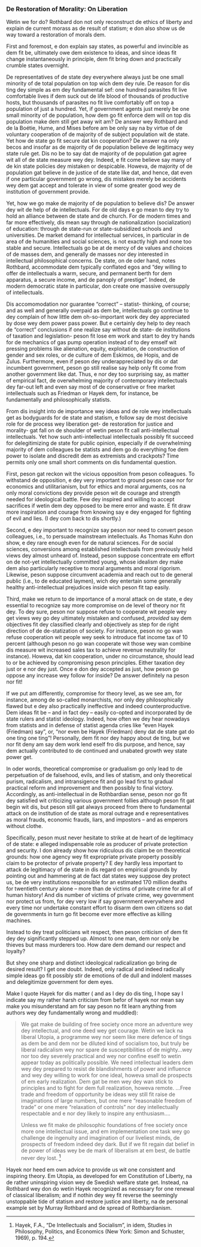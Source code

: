 ### De Restoration of Morality: On Liberation

Wetin we for do? Rothbard don not only reconstruct de ethics of liberty and explain de current morass as de result of statism; e don also show us de way toward a restoration of morals dem. 

First and foremost, e don explain say states, as powerful and invincible as dem fit be, ultimately owe dem existence to ideas, and since ideas fit change instantaneously in principle, dem fit bring down and practically crumble states overnight.

De representatives of de state dey everywhere always just be one small minority of de total population on top wich dem dey rule. De reason for dis ting dey simple as em dey fundamental sef: one hundred parasites fit live comfortable lives if dem suck out de life blood of thousands of productive hosts, but thousands of parasites no fit live comfortably off on top a population of just a hundred. Yet, if government agents just merely be one small minority of de population, how dem go fit enforce dem will on top dis population make dem still get away wit am? De answer wey Rothbard and de la Boétie, Hume, and Mises before am be only say na by virtue of de voluntary cooperation of de majority of de subject population wit de state. Yet how de state go fit secure dat kin cooperation? De answer na only becos and insofar as de majority of de population believe de legitimacy wey state rule get. Dis no be to say dat de majority of de population gat agree wit all of de state measure wey dey. Indeed, e fit come believe say many of de kin state policies dey mistaken or despicable. Howeva, de majority of de population gat believe in de justice of de state like dat, and hence, dat even if one particular government go wrong, dis mistakes merely be accidents wey dem gat accept and tolerate in view of some greater good wey de institution of government provide.

Yet, how we go make de majority of de population to believe dis? De answer dey wit de help of de intellectuals. For de old days e go mean to dey try to hold an alliance between de state and de church. For de modern times and far more effectively, dis mean say through de nationalization (socialization) of education: through de state-run or state-subsidized schools and universities. De market demand for intellectual services, in particular in de area of de humanities and social sciences, is not exactly high and none too stable and secure. Intellectuals go be at de mercy of de values and choices of de masses dem, and generally de masses nor dey interested in intellectual philosophical concerns. De state, on de oder hand, notes Rothbard, accommodate dem typically conflated egos and “dey willing to offer de intellectuals a warm, secure, and permanent berth for dem apparatus, a secure income, and de panoply of prestige”. Indeed, de modern democratic state in particular, don create one massive oversupply of intellectuals.

Dis accomomodation nor guarantee “correct” – statist- thinking, of course; and as well and generally overpaid as dem be, intellectuals go continue to dey complain of how little dem oh-so-important work dey dey appreciated by dose wey dem power pass power. But e certainly dey help to dey reach de “correct” conclusions if one realize say without de state- de institutions of taxation and legislation- peson fit lose em work and start to dey try hands for de mechanics of gas pump operation instead of to dey emself wit pressing problems like alienation, equity, exploitation, de construction of gender and sex roles, or de culture of dem Eskimos, de Hopis, and de Zulus. Furthermore, even if peson dey underappreciated by dis or dat incumbent government, peson go still realise say help only fit come from another government like dat. Thus, e nor dey too surprising say, as matter of empirical fact, de overwhelming majority of contemporary intellectuals dey far-out left and even say most of de conservative or free market intellectuals such as Friedman or Hayek dem, for instance, be fundamentally and philosophically statists. 

From dis insight into de importance wey ideas and de role wey intellectuals get as bodyguards for de state and statism, e follow say de most decisive role for de process wey liberation get- de restoration for justice and morality- gat fall on de shoulder of wetin peson fit call anti-intellectual intellectuals. Yet how such anti-intellectual intellectuals possibly fit succeed for delegitimizing de state for public opinion, especially if de overwhelming majority of dem colleagues be statists and dem go do everything foe dem power to isolate and discredit dem as extremists and crackpots? Time permits only one small short comments on dis fundamental question.

First, peson gat reckon wit the vicious opposition from peson colleagues. To withstand de opposition, e dey very important to ground peson case nor for economics and utilitarianism, but for ethics and moral arguments, cos na only moral convictions dey provide peson wit de courage and strength needed for ideological battle. Few dey inspired and willing to accept sacrifices if wetin dem dey opposed to be mere error and waste. E fit draw more inspiration and courage from knowing say e dey engaged for fighting of evil and lies. (I dey com back to dis shortly.)

Second, e dey important to recognize say peson nor need to convert peson colleagues, i.e., to persuade mainstream intellectuals. As Thomas Kuhn don show, e dey rare enough even for de natural sciences. For de social sciences, conversions among established intellectuals from previously held views dey almost unheard of. Instead, peson suppose concentrate em effort on de not-yet intellectually committed young, whose idealism dey make dem also particularly receptive to moral arguments and moral rigorism. Likewise, peson suppose circumvent academia and reach out to de general public (i.e., to de educated laymen), wich dey entertain some generally healthy anti-intellectual prejudices inside wich peson fit tap easily. 

Third, make we return to de importance of a moral attack on de state, e dey essential to recognize say more compromise on de level of theory nor fit dey. To dey sure, peson nor suppose refuse to cooperate wit people wey get views wey go dey ultimately mistaken and confused, *provided* say dem objectives fit dey classified clearly and objectively as step for de right direction of de de-statization of society. For instance, peson no go wan refuse cooperation wit people wey seek to introduce flat income tax of 10 percent (although peson no go wan cooperate wit those wey wan combine dis measure wit increased sales tax to achieve revenue neutrality for instance). Howeva, dat kin cooperation, under no circumstance, should lead to or be achieved by compromising peson principles. Either taxation dey just or e nor dey just. Once e don dey accepted as just, how peson go oppose any increase wey follow for inside? De answer definitely na peson nor fit!

If we put am differently, compromise for theory level, as we see am, for instance, among de so-called monarchists, nor only dey philosophically flawed but e dey also practically ineffective and indeed counterproductive. Dem ideas fit be – and in fact dey – easily co-opted and incorporated by de state rulers and statist ideology. Indeed, how often we dey hear nowadays from statists and in defense of statist agenda cries like “even Hayek (Friedman) say”, or, “nor even be Hayek (Friedman) deny dat de state gat do one ting one ting”! Personally, dem fit nor dey happy about de ting, but we nor fit deny am say dem work lend eself fro dis purpose, and hence, say dem actually contributed to de continued and unabated growth wey state power get.

In oder words, theoretical compromise or gradualism go only lead to de perpetuation of de falsehood, evils, and lies of statism, and only theoretical purism, radicalism, and intransigence fit and go lead first to gradual practical reform and improvement and then possibly to final victory. Accordingly, as anti-intellectual in de Rothbardian sense, peson nor go fit dey satisfied wit criticizing various government follies although peson fit gat begin wit dis, but peson still gat always proceed from there to fundamental attack on de institution of de state as moral outrage and e representatives as moral frauds, economic frauds, liars, and impostors – and as emperors without clothe.  

Specifically, peson must never hesitate to strike at de heart of de legitimacy of de state: e alleged indispensable role as producer of private protection and security. I don already show how ridiculous dis claim be on theoretical grounds: how one agency wey fit expropriate private property possibly claim to be protector of private property? E dey hardly less important to attack  de legitimacy of de state in dis regard on empirical grounds by pointing out and hammering at de fact dat states wey suppose dey protect us, be de very institutions responsible for an estimated 170 million deaths for twentieth century alone – more than de victims of private crime for all of human history! And dis number of victims of private crime, wey government nor protect us from, for dey very low if say government everywhere and every time nor undertake constant effort to disarm dem own citizens so dat  de governments in turn go fit become ever more effective as killing machines.

Instead to dey treat politicians wit respect, then peson criticism of dem fit dey dey significantly stepped up. Almost to one man, dem nor only be thieves but mass murderers too. How dare dem demand our respect and loyalty?

But shey one sharp and distinct ideological radicalization go bring de desired result? I get one doubt. Indeed, only radical and indeed radically simple ideas go fit possibly stir de emotions of de dull and indolent masses and delegitimize government for dem eyes.

Make I quote Hayek for dis matter ( and as I dey do dis ting, I hope say I indicate say my rather harsh criticism from befor of hayek nor mean say make you misunderstand am for say peson no fit learn anything from authors wey dey fundamentally wrong and muddled):

> We gat make de building of free society once more an adventure wey dey intellectual, and one deed wey get courage. Wetin we lack na liberal Utopia, a programme wey nor seem like mere defence of tings as dem be and dem nor be diluted kind of socialism too, but truly be liberal radicalism wey nor spare de susceptibilities of de mighty…wey nor too dey severely practical and wey nor confine eself to wetin appear today as politically possible. We need intellectual leaders dem wey dey prepared to resist de blandishments of power and influence and wey dey willing to work for one ideal, howeva small de prospects of em early realization. Dem gat be men wey dey wan stick to principles and to fight for dem full realization, howeva remote. …Free trade and freedom of opportunity be ideas wey still fit raise de imaginations of large numbers, but one mere “reasonable freedom of trade” or one mere “relaxation of controls” nor dey intellectually respectable and e nor dey likely to inspire any enthusiasm….
>
> Unless we fit make de philosophic foundations of free society once more one intellectual issue, and em implementation one task wey go challenge de ingenuity and imagination of our liveliest minds, de prospects of freedom indeed dey dark. But if we fit regain dat belief in de power of ideas wey be de mark of liberalism at em best, de battle never dey lost. [^2] 

[^2]: Hayek, F.A., “De Intellectuals and Socialism”, in idem, Studies in Philosophy, Politics, and Economics (New York: Simon and Schuster, 1969), p. 194.

Hayek nor heed em own advice to provide us wit one consistent and inspiring theory. Em Utopia, as developed for em Constitution of Liberty, na de rather uninspiring vision wey de Swedish welfare state get. Instead, na Rothbard wey don do wetin Hayek recognized as necessary for one renewal of classical liberalism; and if nothin dey wey fit reverse the seemingly unstoppable tide of statism and restore justice and liberty, na de personal example set by Murray Rothbard and de spread of Rothbardianism.
